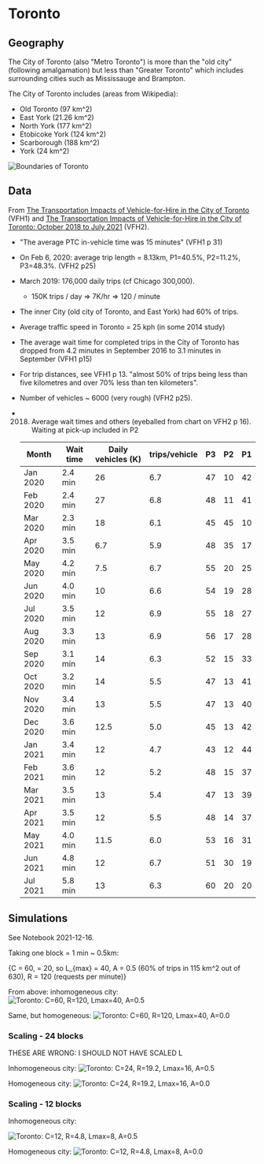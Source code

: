 # Toronto

## Geography

The City of Toronto (also "Metro Toronto") is more than the "old city"
(following amalgamation) but less than "Greater Toronto" which includes
surrounding cities such as Mississauge and Brampton.

The City of Toronto includes (areas from Wikipedia):

- Old Toronto (97 km^2)
- East York (21.26 km^2)
- North York (177 km^2)
- Etobicoke York (124 km^2)
- Scarborough (188 km^2)
- York (24 km^2)

![Boundaries of Toronto](img/toronto_boundaries.png)

## Data

From [The Transportation Impacts of Vehicle-for-Hire in the City of
Toronto](https://wwiw.toronto.ca/wp-content/uploads/2019/0llj6/96c7-Report_v1.0_2019-06-21.pdf) (VFH1) and [The Transportation Impacts of Vehicle-for-Hire in the City of Toronto: October 2018 to July 2021](https://www.toronto.ca/wp-content/uploads/2021/11/98cd-VFHTransportationImpacts2021-11-23.pdf) (VFH2).

- "The average PTC in-vehicle time was 15 minutes" (VFH1 p 31)
- On Feb 6, 2020: average trip length = 8.13km, P1=40.5%, P2=11.2%,
  P3=48.3%. (VFH2 p25)
- March 2019: 176,000 daily trips (cf Chicago 300,000).
  - 150K trips / day => 7K/hr => 120 / minute
- The inner City (old city of Toronto, and East York) had 60% of trips.
- Average traffic speed in Toronto = 25 kph (in some 2014 study)
- The average wait time for completed trips in the City of Toronto has
  dropped from 4.2 minutes in September 2016 to 3.1 minutes in September
  (VFH1 p15)
- For trip distances, see VFH1 p 13. "almost 50% of trips being less than five
  kilometres and over 70% less than ten kilometers".
- Number of vehicles ~ 6000 (very rough) (VFH2 p25).
- 2018. Average wait times and others (eyeballed from chart on VFH2 p 16).
        Waiting at pick-up included in P2

  | Month    | Wait time | Daily vehicles (K) | trips/vehicle | P3  | P2  | P1  |
  | -------- | --------- | ------------------ | ------------- | --- | --- | --- |
  | Jan 2020 | 2.4 min   | 26                 | 6.7           | 47  | 10  | 42  |
  | Feb 2020 | 2.4 min   | 27                 | 6.8           | 48  | 11  | 41  |
  | Mar 2020 | 2.3 min   | 18                 | 6.1           | 45  | 45  | 10  |
  | Apr 2020 | 3.5 min   | 6.7                | 5.9           | 48  | 35  | 17  |
  | May 2020 | 4.2 min   | 7.5                | 6.7           | 55  | 20  | 25  |
  | Jun 2020 | 4.0 min   | 10                 | 6.6           | 54  | 19  | 28  |
  | Jul 2020 | 3.5 min   | 12                 | 6.9           | 55  | 18  | 27  |
  | Aug 2020 | 3.3 min   | 13                 | 6.9           | 56  | 17  | 28  |
  | Sep 2020 | 3.1 min   | 14                 | 6.3           | 52  | 15  | 33  |
  | Oct 2020 | 3.2 min   | 14                 | 5.5           | 47  | 13  | 41  |
  | Nov 2020 | 3.4 min   | 13                 | 5.5           | 47  | 13  | 40  |
  | Dec 2020 | 3.6 min   | 12.5               | 5.0           | 45  | 13  | 42  |
  | Jan 2021 | 3.4 min   | 12                 | 4.7           | 43  | 12  | 44  |
  | Feb 2021 | 3.6 min   | 12                 | 5.2           | 48  | 15  | 37  |
  | Mar 2021 | 3.5 min   | 13                 | 5.4           | 47  | 13  | 39  |
  | Apr 2021 | 3.5 min   | 12                 | 5.5           | 48  | 14  | 37  |
  | May 2021 | 4.0 min   | 11.5               | 6.0           | 53  | 16  | 31  |
  | Jun 2021 | 4.8 min   | 12                 | 6.7           | 51  | 30  | 19  |
  | Jul 2021 | 5.8 min   | 13                 | 6.3           | 60  | 20  | 20  |

## Simulations

See Notebook 2021-12-16.

Taking one block = 1 min ~ 0.5km:

{C = 60, <L> = 20, so L\_{max} = 40, A = 0.5 (60% of trips in 115 km^2 out of 630), R = 120 (requests per minute)}

From above: inhomogeneous city:
![Toronto: C=60, R=120, Lmax=40, A=0.5](img/toronto_60-2021-12-17-13-05.png)

Same, but homogeneous:
![Toronto: C=60, R=120, Lmax=40, A=0.0](img/toronto_60-2021-12-17-22-14.png)

### Scaling - 24 blocks

THESE ARE WRONG: I SHOULD NOT HAVE SCALED L

Inhomogeneous city:
![Toronto: C=24, R=19.2, Lmax=16, A=0.5](img/toronto_24-2021-12-17-14-35.png)

Homogeneous city:
![Toronto: C=24, R=19.2, Lmax=16, A=0.0](img/toronto_24-2021-12-17-14-57.png)

### Scaling - 12 blocks

Inhomogeneous city:

![Toronto: C=12, R=4.8, Lmax=8, A=0.5](img/toronto_12-2021-12-17-14-53.png)

Homogeneous city:
![Toronto: C=12, R=4.8, Lmax=8, A=0.0](img/toronto_12-2021-12-17-14-55.png)
